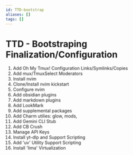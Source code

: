 ```yaml
---
id: TTD-bootstrap
aliases: []
tags: []
---
```



# TTD - Bootstraping Finalization/Configuration

1. Add Oh My Tmux! Configuration Links/Symlinks/Copies
1. Add mux/TmuxSelect Moderators
1. Install nvim
1. Clone/Install nvim kickstart
1. Configure nvim
1. Add obsidian plugins
1. Add markdown plugins
1. Add LookMark
1. Add supplemental packages
1. Add Charm utilies: glow, mods, 
1. Add Gemini CLI Stub
1. Add CB Crush
1. Manage API Keys
1. Install yt-dlp and Support Scripting
1. Add 'uv' Utility Support Scripting
1. Install 'lima' Virtualization


